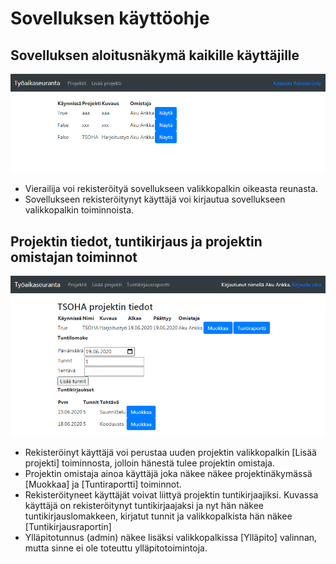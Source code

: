 # Sovelluksen käyttöohje

## Sovelluksen aloitusnäkymä kaikille käyttäjille

![userguide01.png](https://github.com/isopoju/tyoaikaseuranta/blob/master/documentation/userguide01.PNG)

- Vierailija voi rekisteröityä sovellukseen valikkopalkin oikeasta reunasta.
- Sovellukseen rekisteröitynyt käyttäjä voi kirjautua sovellukseen valikkopalkin toiminnoista.

## Projektin tiedot, tuntikirjaus ja projektin omistajan toiminnot

![userguide02.png](https://github.com/isopoju/tyoaikaseuranta/blob/master/documentation/userguide02.PNG)

- Rekisteröinyt käyttäjä voi perustaa uuden projektin valikkopalkin [Lisää projekti] toiminnosta, jolloin hänestä tulee projektin omistaja.
- Projektin omistaja ainoa käyttäjä joka näkee näkee projektinäkymässä [Muokkaa] ja [Tuntiraportti] toiminnot.
- Rekisteröityneet käyttäjät voivat liittyä projektin tuntikirjaajiksi. Kuvassa käyttäjä on rekisteröitynyt tuntikirjaajaksi ja nyt hän näkee tuntikirjauslomakkeen, kirjatut tunnit ja valikkopalkista hän näkee [Tuntikirjausraportin]
- Ylläpitotunnus (admin) näkee lisäksi valikkopalkissa [Ylläpito] valinnan, mutta sinne ei ole toteuttu ylläpitotoimintoja.
